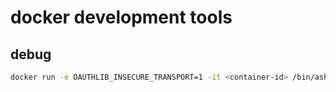 # docker development tools

## debug

```sh
docker run -e OAUTHLIB_INSECURE_TRANSPORT=1 -it <container-id> /bin/ash
```
